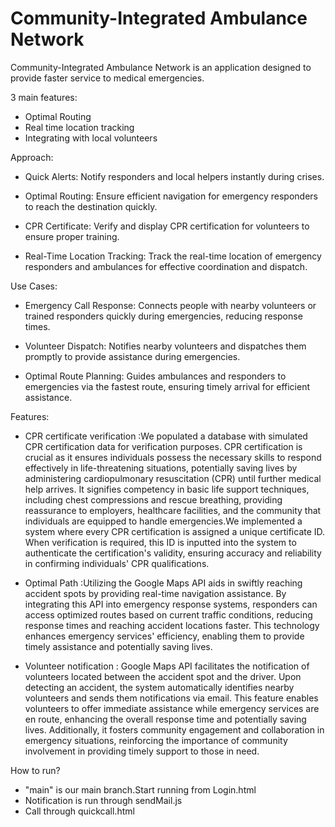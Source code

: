   # Community-Integrated Ambulance Network

Community-Integrated Ambulance Network is an application designed to provide faster service to medical emergencies. 

3 main features:
- Optimal Routing 
- Real time location tracking
- Integrating with local volunteers

Approach:

- Quick Alerts:
Notify responders and local helpers instantly during crises.

- Optimal Routing:
Ensure efficient navigation for emergency responders to reach the destination quickly.

- CPR Certificate:
Verify and display CPR certification for volunteers to ensure proper training.

- Real-Time Location Tracking:
Track the real-time location of emergency responders and ambulances for effective coordination and dispatch.


Use Cases:

- Emergency Call Response:
  Connects people with nearby volunteers or trained responders quickly during emergencies, reducing response times.
  
- Volunteer Dispatch:
  Notifies nearby volunteers and dispatches them promptly to provide assistance during emergencies.
  
- Optimal Route Planning:
  Guides ambulances and responders to emergencies via the fastest route, ensuring timely arrival for efficient assistance.

Features:

  - CPR certificate verification :We populated a database with simulated CPR certification data for verification purposes. CPR certification is crucial as       it ensures individuals possess the necessary skills to respond effectively in life-threatening situations, potentially saving lives by administering         cardiopulmonary resuscitation (CPR) until further medical help arrives. It signifies competency in basic life support techniques, including chest            compressions and rescue breathing, providing reassurance to employers, healthcare facilities, and the community that individuals are equipped to handle      emergencies.We implemented a system where every CPR certification is assigned a unique certificate ID. When verification is required, this ID is             inputted into the system to authenticate the certification's validity, ensuring accuracy and reliability in confirming individuals' CPR qualifications.
    
  - Optimal Path :Utilizing the Google Maps API aids in swiftly reaching accident spots by providing real-time navigation assistance. By integrating this        API into emergency response systems, responders can access optimized routes based on current traffic conditions, reducing response times and reaching        accident locations faster. This technology enhances emergency services' efficiency, enabling them to provide timely assistance and potentially saving        lives.
    
  - Volunteer notification : Google Maps API facilitates the notification of volunteers located between the accident spot and the driver. Upon detecting an     accident, the system automatically identifies nearby volunteers and sends them notifications via email. This feature enables volunteers to offer             immediate assistance while emergency services are en route, enhancing the overall response time and potentially saving lives. Additionally, it fosters       community engagement and collaboration in emergency situations, reinforcing the importance of community involvement in providing timely support to those     in need.

    
How to run?
- "main" is our main branch.Start running from Login.html
- Notification is run through sendMail.js
- Call through  quickcall.html
